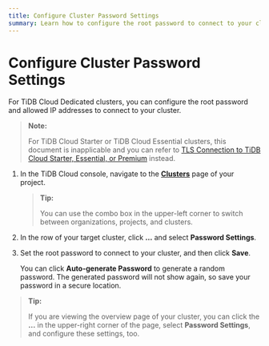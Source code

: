 ```yaml
---
title: Configure Cluster Password Settings
summary: Learn how to configure the root password to connect to your cluster.
---
```


# Configure Cluster Password Settings

For TiDB Cloud Dedicated clusters, you can configure the root password and allowed IP addresses to connect to your cluster.

> **Note:**
>
> For TiDB Cloud Starter or TiDB Cloud Essential clusters, this document is inapplicable and you can refer to [TLS Connection to TiDB Cloud Starter, Essential, or Premium](/tidb-cloud/secure-connections-to-serverless-clusters.md) instead.

1. In the TiDB Cloud console, navigate to the [**Clusters**](https://tidbcloud.com/project/clusters) page of your project.

    > **Tip:**
    >
    > You can use the combo box in the upper-left corner to switch between organizations, projects, and clusters.

2. In the row of your target cluster, click **...** and select **Password Settings**.
3. Set the root password to connect to your cluster, and then click **Save**.

    You can click **Auto-generate Password** to generate a random password. The generated password will not show again, so save your password in a secure location.

> **Tip:**
>
> If you are viewing the overview page of your cluster, you can click the **...** in the upper-right corner of the page, select **Password Settings**, and configure these settings, too.

